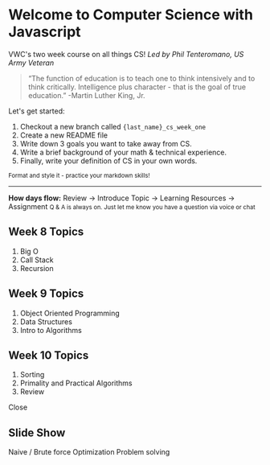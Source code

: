 # Welcome to Computer Science with Javascript

VWC's two week course on all things CS!
*Led by Phil Tenteromano, US Army Veteran*

>“The function of education is to teach one to think intensively and to think critically. Intelligence plus character - that is the goal of true education.” -Martin Luther King, Jr.

Let's get started:

1. Checkout a new branch called `{last_name}_cs_week_one`
2. Create a new README file
3. Write down 3 goals you want to take away from CS.
4. Write a brief background of your math & technical experience.
5. Finally, write your definition of CS in your own words.

<small>Format and style it - practice your markdown skills!</small>

---

**How days flow:**
Review &rarr; Introduce Topic &rarr; Learning Resources &rarr; Assignment
<small> Q & A is always on. Just let me know you have a question via voice or chat</small>

## Week 8 Topics

1. Big O
2. Call Stack
3. Recursion

## Week 9 Topics

1. Object Oriented Programming
2. Data Structures
3. Intro to Algorithms

## Week 10 Topics

1. Sorting
2. Primality and Practical Algorithms
3. Review

Close

## Slide Show

Naive / Brute force
Optimization
Problem solving
